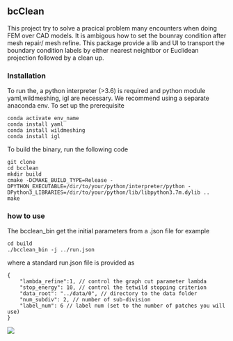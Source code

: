 ## bcClean

This project try to solve a pracical problem many encounters when doing FEM over CAD models. It is ambigous how to set the bounray condition after mesh repair/ mesh refine. This package provide a lib and UI to transport the boundary condition labels by either nearest neightbor or Euclidean projection followed by a clean up.

### Installation
To run the, a python interpreter (>3.6) is required and python module yaml,wildmeshing, igl are necessary. We recommend using a separate anaconda env. To set up the prerequisite
```shell
conda activate env_name
conda install yaml
conda install wildmeshing
conda install igl
```
To build the binary, run the following code
```shell
git clone 
cd bcclean
mkdir build
cmake -DCMAKE_BUILD_TYPE=Release -DPYTHON_EXECUTABLE=/dir/to/your/python/interpreter/python -DPython3_LIBRARIES=/dir/to/your/python/lib/libpython3.7m.dylib ..
make
```

### how to use
The bcclean_bin get the initial parameters from a .json file for example
```shell
cd build
./bcclean_bin -j ../run.json
```
where a standard run.json file is provided as
```jsonc
{
    "lambda_refine":1, // control the graph cut parameter lambda
    "stop_energy": 10, // control the tetwild stopping criterion
    "data_root": "../data/0", // directory to the data folder
    "num_subdiv": 2, // number of sub-division
    "label_num": 6 // label num (set to the number of patches you will use)
}
```
![](README_support/blur.gif)
